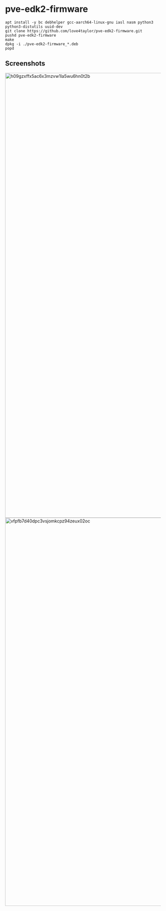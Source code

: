# pve-edk2-firmware

```
apt install -y bc debhelper gcc-aarch64-linux-gnu iasl nasm python3 python3-distutils uuid-dev
git clone https://github.com/love4taylor/pve-edk2-firmware.git
pushd pve-edk2-firmware
make
dpkg -i ./pve-edk2-firmware_*.deb
popd
```

## Screenshots

<img width="1436" alt="h09gzxffx5ac6x3mzvw1la5wu6hn0t2b" src="https://user-images.githubusercontent.com/6081912/127030687-46b0f218-2b54-4229-8da1-e7ea2e61306d.png">

<img width="1253" alt="vfpfb7d40dpc3vsjomkcpz94zeux02oc" src="https://user-images.githubusercontent.com/6081912/127030710-42be2806-f71f-4303-bb21-861a0d7cf7f0.png">
